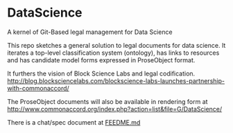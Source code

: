 # DataScience
A kernel of Git-Based legal management for Data Science


This repo sketches a general solution to legal documents for data science.  It iterates a top-level classification system (ontology), has links to resources and has candidate model forms expressed in ProseObject format.

It furthers the vision of Block Science Labs and legal codification. http://blog.blocksciencelabs.com/blockscience-labs-launches-partnership-with-commonaccord/

The ProseObject documents will also be available in rendering form at http://www.commonaccord.org/index.php?action=list&file=G/DataScience/

There is a chat/spec document at [FEEDME.md](FEEDME.md)
